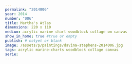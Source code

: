 ```yaml
---
permalink: "2014006"
year: 2014
number: "006"
title: Martha's Atlas
dimensions: 220 x 110
medium: acrylic marine chart woodblock collage on canvas
show_in_home: true #true or empty
publish: # notyet or blank
image: /assets/p/paintings/davina-stephens-2014006.jpg
tags: acrylic marine-charts woodblock collage canvas
serie:
---
```

